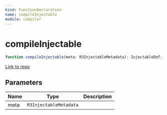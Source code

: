 ```yaml
---
kind: FunctionDeclaration
name: compileInjectable
module: compiler
---
```


# compileInjectable

```ts
function compileInjectable(meta: R3InjectableMetadata): InjectableDef;
```

[Link to repo](https://github.com/timdeschryver/angular/blob/master/packages/compiler/src/injectable_compiler_2.ts#L33-L126)

## Parameters

| Name | Type                   | Description |
| ---- | ---------------------- | ----------- |
| meta | `R3InjectableMetadata` |             |
